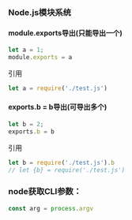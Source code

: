 ### Node.js模块系统

#### module.exports导出(只能导出一个)

```js
let a = 1;
module.exports = a
```

引用

```js
let a = require('./test.js')
```



#### exports.b = b导出(可导出多个)

```js
let b = 2;
exports.b = b
```

引用

```js
let b = require('./test.js').b   
// let {b} = require('./test.js')
```

### node获取CLI参数：

```js
const arg = process.argv
```